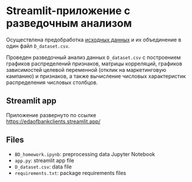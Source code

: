 # Streamlit-приложение с разведочным анализом 

Осуществлена предобработка [исходных данных](https://github.com/aiedu-courses/stepik_linear_models/tree/main/datasets) и их объединение в один файл `D_dataset.csv`.

Проведен разведочный анализ данных `D_dataset.csv` с построением графиков распределений признаков, 
матрицы корреляций, графиков зависимостей целевой переменной (отклик на маркетинговую кампанию) и признаков, 
а также вычисление числовых характеристик распределения числовых столбцов.

## Streamlit app

Приложение развернуто по ссылке https://edaofbankclients.streamlit.app/

## Files
- `BD_homework.ipynb`: preprocessing data Jupyter Notebook
- `app.py`: streamlit app file
- `D_dataset.csv`: data file
- `requirements.txt`: package requirements files

